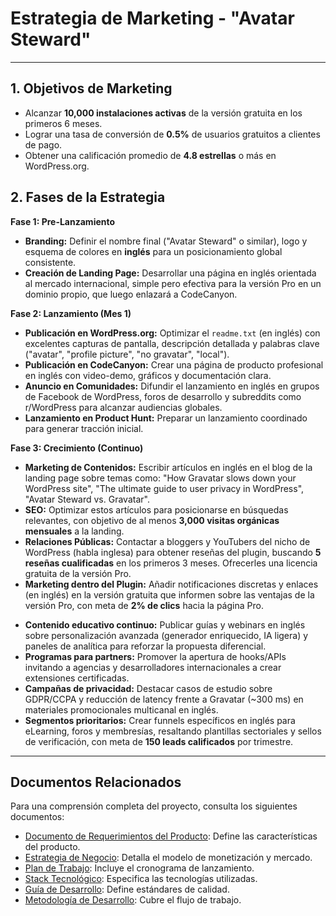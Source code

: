 # Estrategia de Marketing - "Avatar Steward"

---

## 1. Objetivos de Marketing

* Alcanzar **10,000 instalaciones activas** de la versión gratuita en los primeros 6 meses.
* Lograr una tasa de conversión de **0.5%** de usuarios gratuitos a clientes de pago.
* Obtener una calificación promedio de **4.8 estrellas** o más en WordPress.org.

## 2. Fases de la Estrategia

**Fase 1: Pre-Lanzamiento**

* **Branding:** Definir el nombre final ("Avatar Steward" o similar), logo y esquema de colores en **inglés** para un posicionamiento global consistente.
* **Creación de Landing Page:** Desarrollar una página en inglés orientada al mercado internacional, simple pero efectiva para la versión Pro en un dominio propio, que luego enlazará a CodeCanyon.

**Fase 2: Lanzamiento (Mes 1)**

* **Publicación en WordPress.org:** Optimizar el `readme.txt` (en inglés) con excelentes capturas de pantalla, descripción detallada y palabras clave ("avatar", "profile picture", "no gravatar", "local").
* **Publicación en CodeCanyon:** Crear una página de producto profesional en inglés con video-demo, gráficos y documentación clara.
* **Anuncio en Comunidades:** Difundir el lanzamiento en inglés en grupos de Facebook de WordPress, foros de desarrollo y subreddits como r/WordPress para alcanzar audiencias globales.
* **Lanzamiento en Product Hunt:** Preparar un lanzamiento coordinado para generar tracción inicial.

**Fase 3: Crecimiento (Continuo)**

* **Marketing de Contenidos:** Escribir artículos en inglés en el blog de la landing page sobre temas como: "How Gravatar slows down your WordPress site", "The ultimate guide to user privacy in WordPress", "Avatar Steward vs. Gravatar".
* **SEO:** Optimizar estos artículos para posicionarse en búsquedas relevantes, con objetivo de al menos **3,000 visitas orgánicas mensuales** a la landing.
* **Relaciones Públicas:** Contactar a bloggers y YouTubers del nicho de WordPress (habla inglesa) para obtener reseñas del plugin, buscando **5 reseñas cualificadas** en los primeros 3 meses. Ofrecerles una licencia gratuita de la versión Pro.
* **Marketing dentro del Plugin:** Añadir notificaciones discretas y enlaces (en inglés) en la versión gratuita que informen sobre las ventajas de la versión Pro, con meta de **2% de clics** hacia la página Pro.
- **Contenido educativo continuo:** Publicar guías y webinars en inglés sobre personalización avanzada (generador enriquecido, IA ligera) y paneles de analítica para reforzar la propuesta diferencial.
- **Programas para partners:** Promover la apertura de hooks/APIs invitando a agencias y desarrolladores internacionales a crear extensiones certificadas.
- **Campañas de privacidad:** Destacar casos de estudio sobre GDPR/CCPA y reducción de latency frente a Gravatar (~300 ms) en materiales promocionales multicanal en inglés.
- **Segmentos prioritarios:** Crear funnels específicos en inglés para eLearning, foros y membresías, resaltando plantillas sectoriales y sellos de verificación, con meta de **150 leads calificados** por trimestre.

---

## Documentos Relacionados

Para una comprensión completa del proyecto, consulta los siguientes documentos:

- [Documento de Requerimientos del Producto](01_Documento_Requerimientos_Producto.md): Define las características del producto.
- [Estrategia de Negocio](02_Estrategia_de_Negocio.md): Detalla el modelo de monetización y mercado.
- [Plan de Trabajo](04_Plan_de_Trabajo.md): Incluye el cronograma de lanzamiento.
- [Stack Tecnológico](05_Stack_Tecnologico.md): Especifica las tecnologías utilizadas.
- [Guía de Desarrollo](06_Guia_de_Desarrollo.md): Define estándares de calidad.
- [Metodología de Desarrollo](07_Metodologia_de_Desarrollo.md): Cubre el flujo de trabajo.
